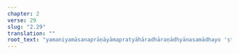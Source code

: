 ```yaml
---
chapter: 2
verse: 29
slug: "2.29"
translation: ""
root_text: "yamaniyamāsanaprāṇāyāmapratyāhāradhāraṇādhyānasamādhayo 'ṣṭāv aṅgāni"
---
```


